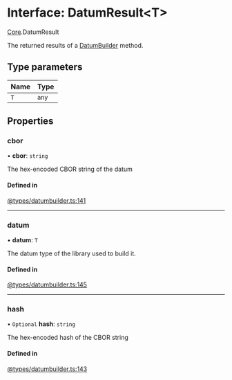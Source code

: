 # Interface: DatumResult<T\>

[Core](../modules/Core.md).DatumResult

The returned results of a [DatumBuilder](../classes/Core.DatumBuilder.md) method.

## Type parameters

| Name | Type |
| :------ | :------ |
| `T` | `any` |

## Properties

### cbor

• **cbor**: `string`

The hex-encoded CBOR string of the datum

#### Defined in

[@types/datumbuilder.ts:141](https://github.com/SundaeSwap-finance/sundae-sdk/blob/main/packages/core/src/@types/datumbuilder.ts#L141)

___

### datum

• **datum**: `T`

The datum type of the library used to build it.

#### Defined in

[@types/datumbuilder.ts:145](https://github.com/SundaeSwap-finance/sundae-sdk/blob/main/packages/core/src/@types/datumbuilder.ts#L145)

___

### hash

• `Optional` **hash**: `string`

The hex-encoded hash of the CBOR string

#### Defined in

[@types/datumbuilder.ts:143](https://github.com/SundaeSwap-finance/sundae-sdk/blob/main/packages/core/src/@types/datumbuilder.ts#L143)

